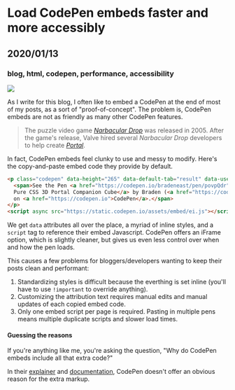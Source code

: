 # Load CodePen embeds faster and more accessibly
## 2020/01/13
### blog, html, codepen, performance, accessibility
<img class="hide" src="/_images/blog/companion-cube-3d.gif" aria-hidden="true">

As I write for this blog, I often like to embed a CodePen at the end of most of my posts, as a sort of "proof-of-concept". The problem is, CodePen embeds are not as friendly as many other CodePen features.

> The puzzle video game *[Narbacular Drop](https://en.wikipedia.org/wiki/Narbacular_Drop)* was released in 2005. After the game's release, Valve hired several *Narbacular Drop* developers to help create *[Portal](https://en.wikipedia.org/wiki/Portal_(video_game))*.

<p class="codepen" data-default-tab="css,result" data-slug-hash="povpQdr">

In fact, CodePen embeds feel clunky to use and messy to modify. Here's the copy-and-paste embed code they provide by default.

```html
<p class="codepen" data-height="265" data-default-tab="result" data-user="bradeneast" data-slug-hash="povpQdr" style="height: 265px; box-sizing: border-box; display: flex; align-items: center; justify-content: center; border: 2px solid; margin: 1em 0; padding: 1em;" data-pen-title="Pure CSS 3D Portal Companion Cube">
  <span>See the Pen <a href="https://codepen.io/bradeneast/pen/povpQdr">
  Pure CSS 3D Portal Companion Cube</a> by Braden (<a href="https://codepen.io/bradeneast">@bradeneast</a>)
  on <a href="https://codepen.io">CodePen</a>.</span>
</p>
<script async src="https://static.codepen.io/assets/embed/ei.js"></script>
```

We get `data` attributes all over the place, a myriad of inline styles, and a `script` tag to reference their embed Javascript. CodePen offers an iFrame option, which is slightly cleaner, but gives us even less control over when and how the pen loads.

This causes a few problems for bloggers/developers wanting to keep their posts clean and performant: 
1. Standardizing styles is difficult because the everthing is set inline (you'll have to use `!important` to override anything).
2. Customizing the attribution text requires manual edits and manual updates of each copied embed code.
3. Only one embed script per page is required. Pasting in multiple pens means multiple duplicate scripts and slower load times.

#### Guessing the reasons
If you're anything like me, you're asking the question, "Why do CodePen embeds include all that extra code?"

In their [explainer](https://codepen.io/embeds) and [documentation](https://blog.codepen.io/documentation/features/embedded-pens/), CodePen doesn't offer an obvious reason for the extra markup.